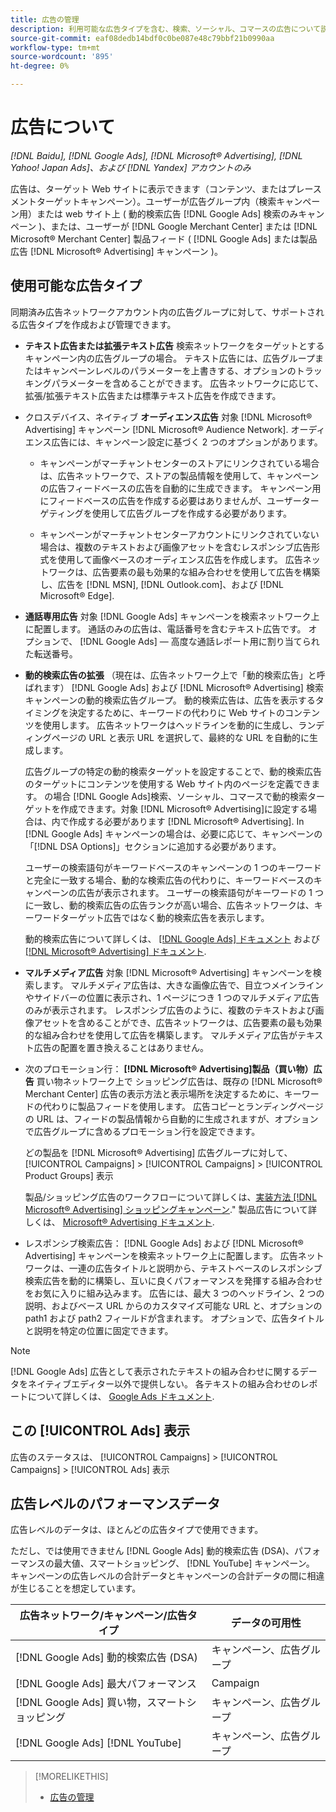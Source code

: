 ```yaml
---
title: 広告の管理
description: 利用可能な広告タイプを含む、検索、ソーシャル、コマースの広告について説明します。
source-git-commit: eaf08dedb14bdf0c0be087e48c79bbf21b0990aa
workflow-type: tm+mt
source-wordcount: '895'
ht-degree: 0%

---
```


# 広告について

*[!DNL Baidu], [!DNL Google Ads], [!DNL Microsoft® Advertising], [!DNL Yahoo! Japan Ads]、および [!DNL Yandex] アカウントのみ*

広告は、ターゲット Web サイトに表示できます（コンテンツ、またはプレースメントターゲットキャンペーン）。ユーザーが広告グループ内（検索キャンペーン用）または web サイト上 ( 動的検索広告 [!DNL Google Ads] 検索のみキャンペーン )、または、ユーザーが [!DNL Google Merchant Center] または [!DNL Microsoft® Merchant Center] 製品フィード ( [!DNL Google Ads] または製品広告 [!DNL Microsoft® Advertising] キャンペーン )。

## 使用可能な広告タイプ

同期済み広告ネットワークアカウント内の広告グループに対して、サポートされる広告タイプを作成および管理できます。

* **テキスト広告または拡張テキスト広告** 検索ネットワークをターゲットとするキャンペーン内の広告グループの場合。 テキスト広告には、広告グループまたはキャンペーンレベルのパラメーターを上書きする、オプションのトラッキングパラメーターを含めることができます。 広告ネットワークに応じて、拡張/拡張テキスト広告または標準テキスト広告を作成できます。

* クロスデバイス、ネイティブ **オーディエンス広告** 対象 [!DNL Microsoft® Advertising] キャンペーン [!DNL Microsoft® Audience Network]. オーディエンス広告には、キャンペーン設定に基づく 2 つのオプションがあります。

   * キャンペーンがマーチャントセンターのストアにリンクされている場合は、広告ネットワークで、ストアの製品情報を使用して、キャンペーンの広告フィードベースの広告を自動的に生成できます。 キャンペーン用にフィードベースの広告を作成する必要はありませんが、ユーザーターゲティングを使用して広告グループを作成する必要があります。

   * キャンペーンがマーチャントセンターアカウントにリンクされていない場合は、複数のテキストおよび画像アセットを含むレスポンシブ広告形式を使用して画像ベースのオーディエンス広告を作成します。 広告ネットワークは、広告要素の最も効果的な組み合わせを使用して広告を構築し、広告を [!DNL MSN], [!DNL Outlook.com]、および [!DNL Microsoft® Edge].

* **通話専用広告** 対象 [!DNL Google Ads] キャンペーンを検索ネットワーク上に配置します。 通話のみの広告は、電話番号を含むテキスト広告です。 オプションで、 [!DNL Google Ads] — 高度な通話レポート用に割り当てられた転送番号。

* **動的検索広告の拡張** （現在は、広告ネットワーク上で「動的検索広告」と呼ばれます） [!DNL Google Ads] および [!DNL Microsoft® Advertising] 検索キャンペーンの動的検索広告グループ。 動的検索広告は、広告を表示するタイミングを決定するために、キーワードの代わりに Web サイトのコンテンツを使用します。 広告ネットワークはヘッドラインを動的に生成し、ランディングページの URL と表示 URL を選択して、最終的な URL を自動的に生成します。

  広告グループの特定の動的検索ターゲットを設定することで、動的検索広告のターゲットにコンテンツを使用する Web サイト内のページを定義できます。 の場合 [!DNL Google Ads]検索、ソーシャル、コマースで動的検索ターゲットを作成できます。対象 [!DNL Microsoft® Advertising]に設定する場合は、内で作成する必要があります [!DNL Microsoft® Advertising]. In [!DNL Google Ads] キャンペーンの場合は、必要に応じて、キャンペーンの「[!DNL DSA Options]」セクションに追加する必要があります。

  ユーザーの検索語句がキーワードベースのキャンペーンの 1 つのキーワードと完全に一致する場合、動的な検索広告の代わりに、キーワードベースのキャンペーンの広告が表示されます。 ユーザーの検索語句がキーワードの 1 つに一致し、動的検索広告の広告ランクが高い場合、広告ネットワークは、キーワードターゲット広告ではなく動的検索広告を表示します。

  動的検索広告について詳しくは、 [[!DNL Google Ads] ドキュメント](https://support.google.com/google-ads/answer/2471185) および [[!DNL Microsoft® Advertising] ドキュメント](https://help.ads.microsoft.com/#apex/ads/en/56794).

* **マルチメディア広告** 対象 [!DNL Microsoft® Advertising] キャンペーンを検索します。 マルチメディア広告は、大きな画像広告で、目立つメインラインやサイドバーの位置に表示され、1 ページにつき 1 つのマルチメディア広告のみが表示されます。 レスポンシブ広告のように、複数のテキストおよび画像アセットを含めることができ、広告ネットワークは、広告要素の最も効果的な組み合わせを使用して広告を構築します。 マルチメディア広告がテキスト広告の配置を置き換えることはありません。

* 次のプロモーション行： **[!DNL Microsoft® Advertising]製品（買い物）広告** 買い物ネットワーク上で ショッピング広告は、既存の [!DNL Microsoft® Merchant Center] 広告の表示方法と表示場所を決定するために、キーワードの代わりに製品フィードを使用します。 広告コピーとランディングページの URL は、フィードの製品情報から自動的に生成されますが、オプションで広告グループに含めるプロモーション行を設定できます。

  どの製品を [!DNL Microsoft® Advertising] 広告グループに対して、 [!UICONTROL Campaigns] > [!UICONTROL Campaigns] > [!UICONTROL Product Groups] 表示

  製品/ショッピング広告のワークフローについて詳しくは、[実装方法 [!DNL Microsoft® Advertising] ショッピングキャンペーン](/help/search-social-commerce/campaign-management/special-campaign-types/microsoft-shopping-campaigns.md).&quot;  製品広告について詳しくは、 [Microsoft® Advertising ドキュメント](https://help.ads.microsoft.com/#apex/3/en/51082).

* レスポンシブ検索広告： [!DNL Google Ads] および [!DNL Microsoft® Advertising] キャンペーンを検索ネットワーク上に配置します。 広告ネットワークは、一連の広告タイトルと説明から、テキストベースのレスポンシブ検索広告を動的に構築し、互いに良くパフォーマンスを発揮する組み合わせをお気に入りに組み込みます。 広告には、最大 3 つのヘッドライン、2 つの説明、およびベース URL からのカスタマイズ可能な URL と、オプションの path1 および path2 フィールドが含まれます。 オプションで、広告タイトルと説明を特定の位置に固定できます。

>[!NOTE]
>
>[!DNL Google Ads] 広告として表示されたテキストの組み合わせに関するデータをネイティブエディター以外で提供しない。 各テキストの組み合わせのレポートについて詳しくは、 [Google Ads ドキュメント](https://support.google.com/google-ads/answer/7684791).

## この [!UICONTROL Ads] 表示

広告のステータスは、 [!UICONTROL Campaigns] > [!UICONTROL Campaigns] > [!UICONTROL Ads] 表示

## 広告レベルのパフォーマンスデータ

広告レベルのデータは、ほとんどの広告タイプで使用できます。

ただし、では使用できません [!DNL Google Ads] 動的検索広告 (DSA)、パフォーマンスの最大値、スマートショッピング、 [!DNL YouTube] キャンペーン。 キャンペーンの広告レベルの合計データとキャンペーンの合計データの間に相違が生じることを想定しています。

| 広告ネットワーク/キャンペーン/広告タイプ | データの可用性 |
|---|---|
| [!DNL Google Ads] 動的検索広告 (DSA) | キャンペーン、広告グループ |
| [!DNL Google Ads] 最大パフォーマンス | Campaign |
| [!DNL Google Ads] 買い物，スマートショッピング | キャンペーン、広告グループ |
| [!DNL Google Ads] [!DNL YouTube] | キャンペーン、広告グループ |

>[!MORELIKETHIS]
>
>* [広告の管理](ad-manage.md)
